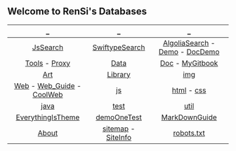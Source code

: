 ## Welcome to RenSi's Databases

| _ | _ | _ |
|:---:|:---:|:---:|
| [JsSearch](search.md) | [SwiftypeSearch](stok.md) | [AlgoliaSearch](sag3.html) - [Demo](sag.html) - [DocDemo](sagTwo.html) |
| [Tools](Tools/index.md) - [Proxy](Proxy/index.md) | [Data](Data/index.md) | [Doc](Doc/index.md) -  [MyGitbook](Doc/gitbook.md) |
| [Art](/Art/index.md) | [Library](Library/index.md) | [img](img/index.md) |
| [Web](Web/index.md) - [Web_Guide](Web/web_guide.md) - [CoolWeb](Web/CoolWeb.md) | [js](js/index.md) | [html](html/index.md) - [css](css/index.md) |
| [java](java/index.md) | [test](test/index.md) | [util](util/index.md) |
| [EverythingIsTheme](demo.md) | [demoOneTest](demoOne.md) | [MarkDownGuide](https://www.appinn.com/markdown/) |
| [About](About/index.md) | [sitemap](sitemap.xml) - [SiteInfo](SiteInfo/index.md) | [robots.txt](robots.txt) |
